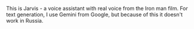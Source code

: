 This is Jarvis - a voice assistant with real voice from the Iron man film. For text generation, I use Gemini from Google, but because of this it doesn't work in Russia. 
